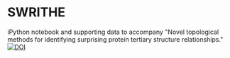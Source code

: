 # SWRITHE
iPython notebook and supporting data to accompany "Novel topological methods for identifying surprising protein tertiary structure relationships."\
[![DOI](https://zenodo.org/badge/617996455.svg)](https://zenodo.org/badge/latestdoi/617996455)
